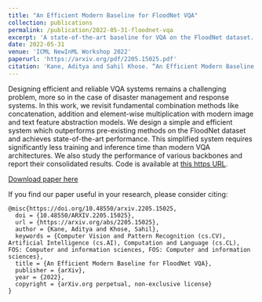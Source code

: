 ```yaml
---
title: "An Efficient Modern Baseline for FloodNet VQA"
collection: publications
permalink: /publication/2022-05-31-floodnet-vqa
excerpt: 'A state-of-the-art baseline for VQA on the FloodNet dataset.'
date: 2022-05-31
venue: 'ICML NewInML Workshop 2022'
paperurl: 'https://arxiv.org/pdf/2205.15025.pdf'
citation: 'Kane, Aditya and Sahil Khose. “An Efficient Modern Baseline for FloodNet VQA.” (2022).'
---
```

Designing efficient and reliable VQA systems remains a challenging problem, more so in the case of disaster management and response systems. In this work, we revisit fundamental combination methods like concatenation, addition and element-wise multiplication with modern image and text feature abstraction models. We design a simple and efficient system which outperforms pre-existing methods on the FloodNet dataset and achieves state-of-the-art performance. This simplified system requires significantly less training and inference time than modern VQA architectures. We also study the performance of various backbones and report their consolidated results. Code is available at [this https URL](https://github.com/sahilkhose/floodnet_vqa).

[Download paper here](https://arxiv.org/pdf/2205.15025.pdf)

If you find our paper useful in your research, please consider citing:
```
@misc{https://doi.org/10.48550/arxiv.2205.15025,
  doi = {10.48550/ARXIV.2205.15025},
  url = {https://arxiv.org/abs/2205.15025},
  author = {Kane, Aditya and Khose, Sahil},
  keywords = {Computer Vision and Pattern Recognition (cs.CV), Artificial Intelligence (cs.AI), Computation and Language (cs.CL), FOS: Computer and information sciences, FOS: Computer and information sciences},
  title = {An Efficient Modern Baseline for FloodNet VQA},
  publisher = {arXiv},
  year = {2022},
  copyright = {arXiv.org perpetual, non-exclusive license}
}

```